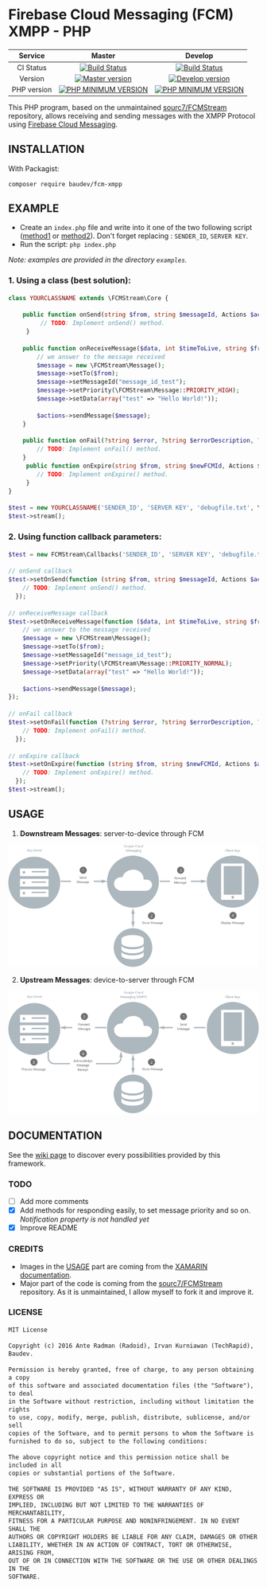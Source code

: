 
# Firebase Cloud Messaging (FCM) XMPP - PHP  

| Service | Master | Develop
|:--:|:--:|:--:
| CI Status | [![Build Status](https://travis-ci.com/baudev/Firebase-Cloud-Messaging-FCM-XMPP.svg?branch=master)](https://travis-ci.com/baudev/Firebase-Cloud-Messaging-FCM-XMPP) | [![Build Status](https://travis-ci.com/baudev/Firebase-Cloud-Messaging-FCM-XMPP.svg?branch=dev)](https://travis-ci.com/baudev/Firebase-Cloud-Messaging-FCM-XMPP)
| Version |  [![Master version](https://img.shields.io/badge/dynamic/json.svg?url=https://raw.githubusercontent.com/baudev/Firebase-Cloud-Messaging-FCM-XMPP/master/composer.json&label=v&query=$.version&color=green)]() | [![Develop version](https://img.shields.io/badge/dynamic/json.svg?url=https://raw.githubusercontent.com/baudev/Firebase-Cloud-Messaging-FCM-XMPP/dev/composer.json&label=v&query=$.version&color=orange)]()
| PHP version | [![PHP MINIMUM VERSION](https://img.shields.io/badge/dynamic/json.svg?url=https://raw.githubusercontent.com/baudev/Firebase-Cloud-Messaging-FCM-XMPP/master/composer.json&label=PHP&query=$.require.php)]() | [![PHP MINIMUM VERSION](https://img.shields.io/badge/dynamic/json.svg?url=https://raw.githubusercontent.com/baudev/Firebase-Cloud-Messaging-FCM-XMPP/master/composer.json&label=PHP&query=$.require.php)]() |

This PHP program, based on the unmaintained [sourc7/FCMStream](https://github.com/sourc7/FCMStream) repository, allows receiving and sending messages with the XMPP Protocol using [Firebase Cloud Messaging](https://firebase.google.com/docs/cloud-messaging/).  
  
## INSTALLATION  

With Packagist:
```
composer require baudev/fcm-xmpp  
```

## EXAMPLE  
- Create an `index.php` file and write into it one of the two following script ([method1](#1-using-a-class-best-solution) or [method2](#2-using-function-callback-parameters)). Don't forget replacing :  `SENDER_ID`, `SERVER KEY`.
- Run the script: `php index.php`

*Note: examples are provided in the directory `examples`.*

### 1. Using a class (**best solution**):   
```php  
class YOURCLASSNAME extends \FCMStream\Core {  
  
	public function onSend(string $from, string $messageId, Actions $actions) { 
		 // TODO: Implement onSend() method. 
	 }  
 
	public function onReceiveMessage($data, int $timeToLive, string $from, string $messageId, string $packageName, Actions $actions) { 
		// we answer to the message received 
		$message = new \FCMStream\Message();  
		$message->setTo($from);  
		$message->setMessageId("message_id_test");  
		$message->setPriority(\FCMStream\Message::PRIORITY_HIGH);  
		$message->setData(array("test" => "Hello World!")); 
		 
		$actions->sendMessage($message);
	}  

	public function onFail(?string $error, ?string $errorDescription, ?string $from, ?string $messageId, Actions $actions) { 
		// TODO: Implement onFail() method. 
	}  
	 public function onExpire(string $from, string $newFCMId, Actions $actions) { 
		// TODO: Implement onExpire() method. 
	 }
}  
  
$test = new YOURCLASSNAME('SENDER_ID', 'SERVER KEY', 'debugfile.txt', \FCMStream\helpers\Logs::DEBUG);  
$test->stream();  
```

### 2. Using function callback parameters:

```php  
$test = new FCMStream\Callbacks('SENDER_ID', 'SERVER KEY', 'debugfile.txt', \FCMStream\helpers\Logs::ANY);  
  
// onSend callback  
$test->setOnSend(function (string $from, string $messageId, Actions $actions){  
	// TODO: Implement onSend() method.
  });  
  
// onReceiveMessage callback  
$test->setOnReceiveMessage(function ($data, int $timeToLive, string $from, string $messageId, string $packageName, Actions $actions){ 
	// we answer to the message received 
	$message = new \FCMStream\Message();  
	$message->setTo($from);  
	$message->setMessageId("message_id_test");  
	$message->setPriority(\FCMStream\Message::PRIORITY_NORMAL);  
	$message->setData(array("test" => "Hello World!"));  
	
	$actions->sendMessage($message);  
});
  
// onFail callback  
$test->setOnFail(function (?string $error, ?string $errorDescription, ?string $from, ?string $messageId, Actions $actions) { 
	// TODO: Implement onFail() method. 
  });  
  
// onExpire callback  
$test->setOnExpire(function (string $from, string $newFCMId, Actions $actions){  
	// TODO: Implement onExpire() method. 
  });  
$test->stream();  
```  
  
## USAGE  
  
1. **Downstream Messages**: server-to-device through FCM  
  
![](doc/downstream.png)  
  
2. **Upstream Messages**: device-to-server through FCM  
  
![](doc/upstream.png)    

## DOCUMENTATION

See the [wiki page](https://github.com/baudev/Firebase-Cloud-Messaging-FCM-XMPP/wiki/Documentation) to discover every possibilities provided by this framework.

### TODO  
  
- [ ] Add more comments
- [X] Add methods for responding easily, to set message priority and so on. *Notification property is not handled yet*  
- [X] Improve README  
  
### CREDITS  
  
- Images in the [USAGE](#usage) part are coming from the [XAMARIN documentation](https://docs.microsoft.com/en-us/xamarin/android/data-cloud/google-messaging/google-cloud-messaging).  
- Major part of the code is coming from the [sourc7/FCMStream](https://github.com/sourc7/FCMStream) repository. As it is unmaintained, I allow myself to fork it and improve it.  
  
### LICENSE  
  
```  
MIT License  
  
Copyright (c) 2016 Ante Radman (Radoid), Irvan Kurniawan (TechRapid), Baudev.  
  
Permission is hereby granted, free of charge, to any person obtaining a copy  
of this software and associated documentation files (the "Software"), to deal  
in the Software without restriction, including without limitation the rights  
to use, copy, modify, merge, publish, distribute, sublicense, and/or sell  
copies of the Software, and to permit persons to whom the Software is  
furnished to do so, subject to the following conditions:  
  
The above copyright notice and this permission notice shall be included in all  
copies or substantial portions of the Software.  
  
THE SOFTWARE IS PROVIDED "AS IS", WITHOUT WARRANTY OF ANY KIND, EXPRESS OR  
IMPLIED, INCLUDING BUT NOT LIMITED TO THE WARRANTIES OF MERCHANTABILITY,  
FITNESS FOR A PARTICULAR PURPOSE AND NONINFRINGEMENT. IN NO EVENT SHALL THE  
AUTHORS OR COPYRIGHT HOLDERS BE LIABLE FOR ANY CLAIM, DAMAGES OR OTHER  
LIABILITY, WHETHER IN AN ACTION OF CONTRACT, TORT OR OTHERWISE, ARISING FROM,  
OUT OF OR IN CONNECTION WITH THE SOFTWARE OR THE USE OR OTHER DEALINGS IN THE  
SOFTWARE.  
```
